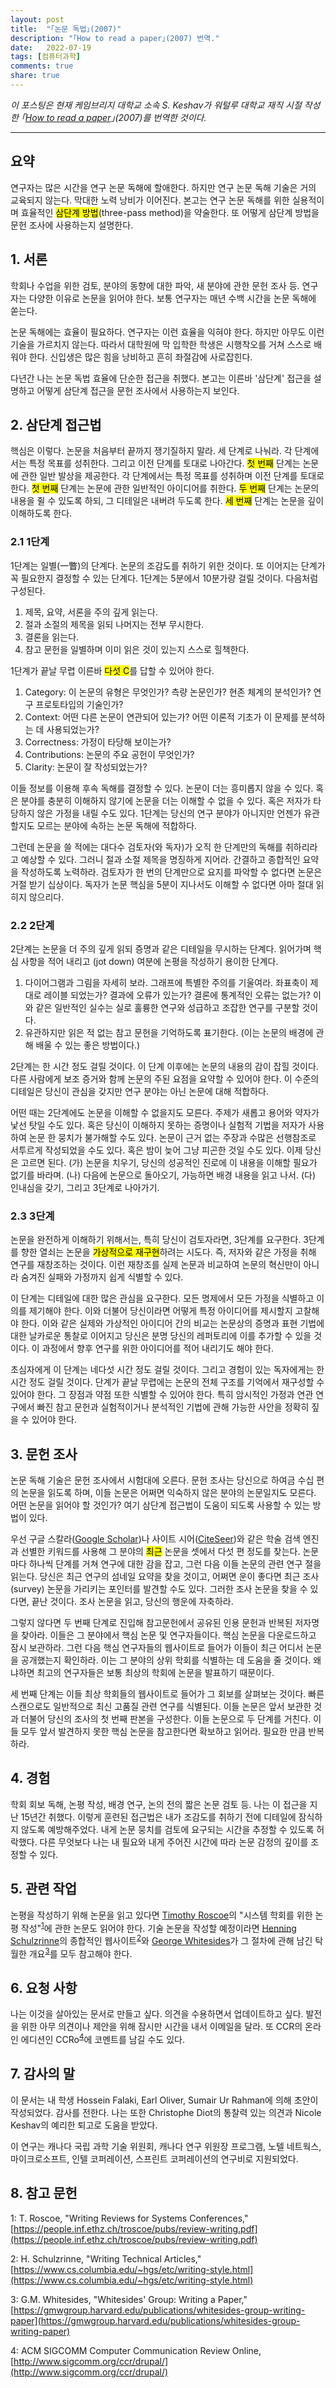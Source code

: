 ```yaml
---
layout: post
title:  "｢논문 독법｣(2007)"
description: "｢How to read a paper｣(2007) 번역."
date:   2022-07-19
tags: [컴퓨터과학]
comments: true
share: true
---
```

*이 포스팅은 현재 케임브리지 대학교 소속 S. Keshav가 워털루 대학교 재직 시절 작성한 ｢[How to read a paper](https://dl.acm.org/doi/10.1145/1273445.1273458)｣(2007)를 번역한 것이다.*

---

## 요약

연구자는 많은 시간을 연구 논문 독해에 할애한다. 하지만 연구 논문 독해 기술은 거의 교육되지 않는다. 막대한 노력 낭비가 이어진다. 본고는 연구 논문 독해를 위한 실용적이며 효율적인 <mark>삼단계 방법</mark>(three-pass method)을 약술한다. 또 어떻게 삼단계 방법을 문헌 조사에 사용하는지 설명한다.

## 1. 서론

학회나 수업을 위한 검토, 분야의 동향에 대한 파악, 새 분야에 관한 문헌 조사 등. 연구자는 다양한 이유로 논문을 읽어야 한다. 보통 연구자는 매년 수백 시간을 논문 독해에 쏟는다.

논문 독해에는 효율이 필요하다. 연구자는 이런 효율을 익혀야 한다. 하지만 아무도 이런 기술을 가르치지 않는다. 따라서 대학원에 막 입학한 학생은 시행착오를 거쳐 스스로 배워야 한다. 신입생은 많은 힘을 낭비하고 흔히 좌절감에 사로잡힌다.

다년간 나는 논문 독법 효율에 단순한 접근을 취했다. 본고는 이른바 '삼단계' 접근을 설명하고 어떻게 삼단계 접근을 문헌 조사에서 사용하는지 보인다.

## 2. 삼단계 접근법

핵심은 이렇다. 논문을 처음부터 끝까지 쟁기질하지 말라. 세 단계로 나눠라. 각 단계에서는 특정 목표를 성취한다. 그리고 이전 단계를 토대로 나아간다. <mark>첫 번째</mark> 단계는 논문에 관한 일반 발상을 제공한다. 각 단계에서는 특정 목표를 성취하며 이전 단계를 토대로 한다. <mark>첫 번째</mark> 단계는 논문에 관한 일반적인 아이디어를 취한다. <mark>두 번째</mark> 단계는 논문의 내용을 쥘 수 있도록 하되, 그 디테일은 내버려 두도록 한다. <mark>세 번째</mark> 단계는 논문을 깊이 이해하도록 한다.

### 2.1 1단계

1단계는 일별(一瞥)의 단계다. 논문의 조감도를 취하기 위한 것이다. 또 이어지는 단계가 꼭 필요한지 결정할 수 있는 단계다. 1단계는 5분에서 10분가량 걸릴 것이다. 다음처럼 구성된다.

1. 제목, 요약, 서론을 주의 깊게 읽는다.
2. 절과 소절의 제목을 읽되 나머지는 전부 무시한다.
3. 결론을 읽는다.
4. 참고 문헌을 일별하며 이미 읽은 것이 있는지 스스로 힐책한다.

1단계가 끝날 무렵 이른바 <mark>다섯 C</mark>를 답할 수 있어야 한다.

1. Category: 이 논문의 유형은 무엇인가? 측량 논문인가? 현존 체계의 분석인가? 연구 프로토타입의 기술인가?
2. Context: 어떤 다른 논문이 연관되어 있는가? 어떤 이론적 기초가 이 문제를 분석하는 데 사용되었는가?
3. Correctness: 가정이 타당해 보이는가?
4. Contributions: 논문의 주요 공헌이 무엇인가?
5. Clarity: 논문이 잘 작성되었는가?

이들 정보를 이용해 후속 독해를 결정할 수 있다. 논문이 더는 흥미롭지 않을 수 있다. 혹은 분야를 충분히 이해하지 않기에 논문을 더는 이해할 수 없을 수 있다. 혹은 저자가 타당하지 않은 가정을 내릴 수도 있다. 1단계는 당신의 연구 분야가 아니지만 언젠가 유관할지도 모르는 분야에 속하는 논문 독해에 적합하다.

그런데 논문을 쓸 적에는 대다수 검토자(와 독자)가 오직 한 단계만의 독해를 취하리라고 예상할 수 있다. 그러니 절과 소절 제목을 명징하게 지어라. 간결하고 종합적인 요약을 작성하도록 노력하라. 검토자가 한 번의 단계만으로 요지를 파악할 수 없다면 논문은 거절 받기 십상이다. 독자가 논문 핵심을 5분이 지나서도 이해할 수 없다면 아마 절대 읽히지 않으리다.

### 2.2 2단계

2단계는 논문을 더 주의 깊게 읽되 증명과 같은 디테일을 무시하는 단계다. 읽어가며 핵심 사항을 적어 내리고 (jot down) 여분에 논평을 작성하기 용이한 단계다.

1. 다이어그램과 그림을 자세히 보라. 그래프에 특별한 주의를 기울여라. 좌표축이 제대로 레이블 되었는가? 결과에 오류가 있는가? 결론에 통계적인 오류는 없는가? 이와 같은 일반적인 실수는 실로 훌륭한 연구와 성급하고 조잡한 연구를 구분할 것이다.
2. 유관하지만 읽은 적 없는 참고 문헌을 기억하도록 표기한다. (이는 논문의 배경에 관해 배울 수 있는 좋은 방법이다.)

2단계는 한 시간 정도 걸릴 것이다. 이 단계 이후에는 논문의 내용의 감이 잡힐 것이다. 다른 사람에게 보조 증거와 함께 논문의 주된 요점을 요약할 수 있어야 한다. 이 수준의 디테일은 당신이 관심을 갖지만 연구 분야는 아닌 논문에 대해 적합하다.

어떤 때는 2단계에도 논문을 이해할 수 없을지도 모른다. 주제가 새롭고 용어와 약자가 낯선 탓일 수도 있다. 혹은 당신이 이해하지 못하는 증명이나 실험적 기법을 저자가 사용하여 논문 한 뭉치가 불가해할 수도 있다. 논문이 근거 없는 주장과 수많은 선행참조로 서투르게 작성되었을 수도 있다. 혹은 밤이 늦어 그냥 피곤한 것일 수도 있다. 이제 당신은 고르면 된다. (가) 논문을 치우기, 당신의 성공적인 진로에 이 내용을 이해할 필요가 없기를 바라며. (나) 다음에 논문으로 돌아오기, 가능하면 배경 내용을 읽고 나서. (다) 인내심을 갖기, 그리고 3단계로 나아가기.

### 2.3 3단계

논문을 완전하게 이해하기 위해서는, 특히 당신이 검토자라면, 3단계를 요구한다. 3단계를 향한 열쇠는 논문을 <mark>가상적으로 재구현</mark>하려는 시도다. 즉, 저자와 같은 가정을 취해 연구를 재창조하는 것이다. 이런 재창조를 실제 논문과 비교하여 논문의 혁신만이 아니라 숨겨진 실패와 가정까지 쉽게 식별할 수 있다.

이 단계는 디테일에 대한 많은 관심을 요구한다. 모든 명제에서 모든 가정을 식별하고 이의를 제기해야 한다. 이와 더불어 당신이라면 어떻게 특정 아이디어를 제시할지 고찰해야 한다. 이와 같은 실제와 가상적인 아이디어 간의 비교는 논문상의 증명과 표현 기법에 대한 날카로운 통찰로 이어지고 당신은 분명 당신의 레퍼토리에 이를 추가할 수 있을 것이다. 이 과정에서 향후 연구를 위한 아이디어를 적어 내리기도 해야 한다.

초심자에게 이 단계는 네다섯 시간 정도 걸릴 것이다. 그리고 경험이 있는 독자에게는 한 시간 정도 걸릴 것이다. 단계가 끝날 무렵에는 논문의 전체 구조를 기억에서 재구성할 수 있어야 한다. 그 장점과 약점 또한 식별할 수 있어야 한다. 특히 암시적인 가정과 연관 연구에서 빠진 참고 문헌과 실험적이거나 분석적인 기법에 관해 가능한 사안을 정확히 짚을 수 있어야 한다.

## 3. 문헌 조사

논문 독해 기술은 문헌 조사에서 시험대에 오른다. 문헌 조사는 당신으로 하여금 수십 편의 논문을 읽도록 하며, 이들 논문은 어쩌면 익숙하지 않은 분야의 논문일지도 모른다. 어떤 논문을 읽어야 할 것인가? 여기 삼단계 접근법이 도움이 되도록 사용할 수 있는 방법이 있다.

우선 구글 스칼라([Google Scholar](https://scholar.google.com/))나 사이트 시어([CiteSeer](http://citeseerx.ist.psu.edu/index;jsessionid=802EAC06AD1A65A897EFE0745DFCABDC))와 같은 학술 검색 엔진과 선별한 키워드를 사용해 그 분야의 <mark>최근</mark> 논문을 셋에서 다섯 편 정도를 찾는다. 논문마다 하나씩 단계를 거쳐 연구에 대한 감을 잡고, 그런 다음 이들 논문의 관련 연구 절을 읽는다. 당신은 최근 연구의 섬네일 요약을 찾을 것이고, 어쩌면 운이 좋다면 최근 조사(survey) 논문을 가리키는 포인터를 발견할 수도 있다. 그러한 조사 논문을 찾을 수 있다면, 끝난 것이다. 조사 논문을 읽고, 당신의 행운에 자축하라.

그렇지 않다면 두 번째 단계로 진입해 참고문헌에서 공유된 인용 문헌과 반복된 저자명을 찾아라. 이들은 그 분야에서 핵심 논문 및 연구자들이다. 핵심 논문을 다운로드하고 잠시 보관하라. 그런 다음 핵심 연구자들의 웹사이트로 들어가 이들이 최근 어디서 논문을 공개했는지 확인하라. 이는 그 분야의 상위 학회를 식별하는 데 도움을 줄 것이다. 왜냐하면 최고의 연구자들은 보통 최상의 학회에 논문을 발표하기 때문이다.

세 번째 단계는 이들 최상 학회들의 웹사이트로 들어가 그 회보를 살펴보는 것이다. 빠른 스캔으로도 일반적으로 최신 고품질 관련 연구를 식별된다. 이들 논문은 앞서 보관한 것과 더불어 당신의 조사의 첫 번째 판본을 구성한다. 이들 논문으로 두 단계를 거친다. 이들 모두 앞서 발견하지 못한 핵심 논문을 참고한다면 확보하고 읽어라. 필요한 만큼 반복하라.

## 4. 경험

학회 회보 독해, 논평 작성, 배경 연구, 논의 전의 짧은 논문 검토 등. 나는 이 접근을 지난 15년간 취했다. 이렇게 훈련된 접근법은 내가 조감도를 취하기 전에 디테일에 잠식하지 않도록 예방해주었다. 내게 논문 뭉치를 검토에 요구되는 시간을 추정할 수 있도록 허락했다. 다른 무엇보다 나는 내 필요와 내게 주어진 시간에 따라 논문 감정의 깊이를 조정할 수 있다.

## 5. 관련 작업

논평을 작성하기 위해 논문을 읽고 있다면 [Timothy Roscoe](https://inf.ethz.ch/people/person-detail.roscoe.html)의 "시스템 학회를 위한 논평 작성"<sup>[1](#footnote_1)</sup>에 관한 논문도 읽어야 한다. 기술 논문을 작성할 예정이라면 [Henning Schulzrinne](https://www.cs.columbia.edu/~hgs/)의 종합적인 웹사이트<sup>[2](#footnote_2)</sup>와 [George Whitesides](https://gmwgroup.harvard.edu/)가 그 절차에 관해 남긴 탁월한 개요<sup>[3](#footnote_3)</sup>를 모두 참고해야 한다.

## 6. 요청 사항

나는 이것을 살아있는 문서로 만들고 싶다. 의견을 수용하면서 업데이트하고 싶다. 발전을 위한 아무 의견이나 제안을 위해 잠시만 시간을 내서 이메일을 달라. 또 CCR의 온라인 에디션인 CCRo<sup>[4](#footnote_4)</sup>에 코멘트를 남길 수도 있다.

## 7. 감사의 말

이 문서는 내 학생 Hossein Falaki, Earl Oliver, Sumair Ur Rahman에 의해 초안이 작성되었다. 감사를 전한다. 나는 또한 Christophe Diot의 통찰력 있는 의견과 Nicole Keshav의 예리한 퇴고로 도움을 받았다.

이 연구는 캐나다 국립 과학 기술 위원회, 캐나다 연구 위원장 프로그램, 노텔 네트웍스, 마이크로소프트, 인텔 코퍼레이션, 스프린트 코퍼레이션의 연구비로 지원되었다.

## 8. 참고 문헌

<a name="footnote_1">1</a>: T. Roscoe, "Writing Reviews for Systems Conferences,"
[https://people.inf.ethz.ch/troscoe/pubs/review-writing.pdf](https://people.inf.ethz.ch/troscoe/pubs/review-writing.pdf)

<a name="footnote_2">2</a>: H. Schulzrinne, "Writing Technical Articles,"
[https://www.cs.columbia.edu/~hgs/etc/writing-style.html](https://www.cs.columbia.edu/~hgs/etc/writing-style.html)

<a name="footnote_3">3</a>: G.M. Whitesides, "Whitesides' Group: Writing a Paper,"
[https://gmwgroup.harvard.edu/publications/whitesides-group-writing-paper](https://gmwgroup.harvard.edu/publications/whitesides-group-writing-paper)

<a name="footnote_4">4</a>: ACM SIGCOMM Computer Communication Review Online, [http://www.sigcomm.org/ccr/drupal/](http://www.sigcomm.org/ccr/drupal/)
